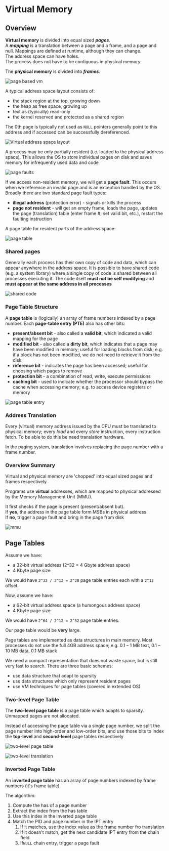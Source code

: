 # Virtual Memory

## Overview

**Virtual memory** is divided into equal sized **_pages_**.  
A **_mapping_** is a translation between a page and a frame, and a page and null. Mappings are defined at runtime, although they can change.  
The address space can have holes.  
The process does not have to be contiguous in physical memory

The **physical memory** is divided into **_frames_**.

![page based vm](../imgs/14-4_page-based-vm.jpg)

A typical address space layout consists of:

* the stack region at the top, growing down
* the heap as free space, growing up
* text as (typically) read-only
* the kernel reserved and protected as a shared region

The 0th page is typically not used as `NULL` pointers generally point to this address and if accessed can be successfully dereferenced.

![Virtual address space layout](../imgs/14-5_virtual-address-space.png)

A process may be only partially resident (i.e. loaded to the physical address space). This allows the OS to store individual pages on disk and saves memory for infrequently used data and code

![page faults](../imgs/14-6_page-faults.jpg)

If we access non-resident memory, we will get a **page fault**. This occurs when we reference an invalid page and is an exception handled by the OS.  
Broadly there are two standard page fault types:

* **illegal address** (protection error) - signals or kills the process
* **page not resident** - will get an empty frame, loads the page, updates the page (translation) table (enter frame #, set valid bit, etc.), restart the faulting instruction

A page table for resident parts of the address space:

![page table](../imgs/14-9_page-table.jpg)

### Shared pages

Generally each process has their own copy of code and data, which can appear anywhere in the address space. It is possible to have shared code (e.g. a system library) where a single copy of code is shared between all processes executing it. The code itself **must not be self modifying** and **must appear at the same address in all processes**

![shared code](../imgs/14-11_shared-code.png)

### Page Table Structure

A **page table** is (logically) an array of frame numbers indexed by a page number. Each **page-table entry (PTE)** also has other bits:

* **present/absent bit** - also called a **valid bit**, which indicated a valid mapping for the page
* **modified bit** - also called a **dirty bit**, which indicates that a page may have been modified in memory; useful for loading blocks from disk; e.g. if a block has not been modified, we do not need to retrieve it from the disk
* **reference bit** -  indicates the page has been accessed; useful for choosing which pages to remove
* **protection bit** - a combination of read, write, execute permissions
* **caching bit** - used to indicate whether the processor should bypass the cache when accessing memory; e.g. to access device registers or memory

![page table entry](../imgs/14-12_page-table-entry.png)

### Address Translation

Every (virtual) memory address issued by the CPU must be translated to physical memory; every _load_ and every _store_ instruction, every instruction fetch. To be able to do this be need translation hardware.

In the paging system, translation involves replacing the page number with a frame number.

### Overview Summary

Virtual and physical memory are 'chopped' into equal sized pages and frames respectively.

Programs use **virtual** addresses, which are mapped to physical addressed by the Memory Management Unit (MMU).

It first checks if the page is present (present/absent but).  
If **yes**, the address in the page table form MSBs in physical address  
If **no**, trigger a page fault and bring in the page from disk

![mmu](../imgs/14-15_MMU.png)

## Page Tables

Assume we have:

* a 32-bit virtual address (2^32 = 4 Gbyte address space)
* 4 Kbyte page size

We would have `2^32 / 2^12 = 2^20` page table entries each with a `2^12` offset.

Now, assume we have:

* a 62-bit virtual address space (a humongous address space)
* 4 Kbyte page size

We would have `2^64 / 2^12 = 2^52` page table entries.

Our page table would be **very** large.

Page tables are implemented as data structures in main memory. Most processes do not use the full 4GB address space; e.g. 0.1 – 1 MB text, 0.1 – 10 MB data, 0.1 MB stack

We need a compact representation that does not waste space, but is still very fast to search. There are three basic schemes:

* use data structure that adapt to sparsity
* use data structures which only represent resident pages
* use VM techniques for page tables (covered in extended OS)

### Two-level Page Table

The **two-level page table** is a page table which adapts to sparsity. Unmapped pages are not allocated.

Instead of accessing the page table via a single page number, we split the page number into high-order and low-order bits, and use those bits to index the **top-level** and **second-level** page tables respectively

![two-level page table](../imgs/14-19_two-level-page-table.jpg)

![two-level translation](../imgs/14-20_two-level-translation.png)

### Inverted Page Table

An **inverted page table** has an array of page numbers indexed by frame numbers (it's frame table).

The algorithm:

1. Compute the has of a page number
2. Extract the index from the has table
3. Use this index in the inverted page table
4. Match the PID and page number in the IPT entry
    1. If it matches, use the index value as the frame number fro translation
    2. If it doesn't match, get the next candidate IPT entry from the chain field
    3. If`NULL` chain entry, trigger a page fault
